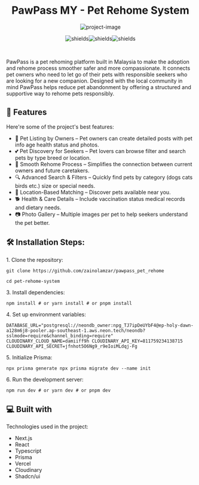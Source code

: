 <h1 align="center" id="title">PawPass MY - Pet Rehome System</h1>

<p align="center"><img src="https://socialify.git.ci/zainolamzar/pawpass_pet_rehome/image?custom_description=&amp;custom_language=Next.js&amp;description=1&amp;font=Source+Code+Pro&amp;language=1&amp;name=1&amp;owner=1&amp;pattern=Brick+Wall&amp;theme=Light" alt="project-image"></p>

<p align="center"><img src="https://img.shields.io/badge/Next.js-15.5.2-black?logo=next.js&amp;logoColor=white" alt="shields"><img src="https://img.shields.io/badge/React-19.1.0-61DAFB?logo=react&amp;logoColor=black" alt="shields"><img src="https://img.shields.io/badge/Prisma-6.15.0-2D3748?logo=prisma&amp;logoColor=white" alt="shields"></p>

<br>
<p id="description">PawPass is a pet rehoming platform built in Malaysia to make the adoption and rehome process smoother safer and more compassionate. It connects pet owners who need to let go of their pets with responsible seekers who are looking for a new companion. Designed with the local community in mind PawPass helps reduce pet abandonment by offering a structured and supportive way to rehome pets responsibly.</p>

  
  
<h2>🧐 Features</h2>

Here're some of the project's best features:

*   🐾 Pet Listing by Owners – Pet owners can create detailed posts with pet info age health status and photos.
*   💕 Pet Discovery for Seekers – Pet lovers can browse filter and search pets by type breed or location.
*   🔄 Smooth Rehome Process – Simplifies the connection between current owners and future caretakers.
*   🔍 Advanced Search & Filters – Quickly find pets by category (dogs cats birds etc.) size or special needs.
*   📍 Location-Based Matching – Discover pets available near you.
*   🐕 Health & Care Details – Include vaccination status medical records and dietary needs.
*   📷 Photo Gallery – Multiple images per pet to help seekers understand the pet better.

<h2>🛠️ Installation Steps:</h2>

<p>1. Clone the repository:</p>

```
git clone https://github.com/zainolamzar/pawpass_pet_rehome
```

```
cd pet-rehome-system
```

<p>3. Install dependencies:</p>

```
npm install # or yarn install # or pnpm install
```

<p>4. Set up environment variables:</p>

```
DATABASE_URL="postgresql://neondb_owner:npg_TJ7ipDeUYbF4@ep-holy-dawn-a128m6j8-pooler.ap-southeast-1.aws.neon.tech/neondb?sslmode=require&channel_binding=require"  CLOUDINARY_CLOUD_NAME=damiiff9h CLOUDINARY_API_KEY=811759234138715 CLOUDINARY_API_SECRET=jfnhot5O6Ng9_r9eIoiMLdqj-Fg
```

<p>5. Initialize Prisma:</p>

```
npx prisma generate npx prisma migrate dev --name init
```

<p>6. Run the development server:</p>

```
npm run dev # or yarn dev # or pnpm dev
```

  
  
<h2>💻 Built with</h2>

Technologies used in the project:

*   Next.js
*   React
*   Typescript
*   Prisma
*   Vercel
*   Cloudinary
*   Shadcn/ui